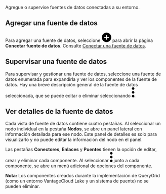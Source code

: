 Agregue o supervise fuentes de datos conectadas a su entorno.

Agregar una fuente de datos
---------------------------

Para agregar una fuente de datos, seleccione ![Plus icon to add item](Images/ebt1659745488877.svg) para abrir la página **Conectar fuente de datos**. Consulte [Conectar una fuente de datos](znp1640282079399.md).

Supervisar una fuente de datos
------------------------------

Para supervisar y gestionar una fuente de datos, seleccione una fuente de datos enumerada para expandirla y ver los componentes de la fuente de datos. Hay una breve descripción general de la fuente de datos seleccionada, que se puede editar o eliminar seleccionando ![Kabob menu icon](Images/zsz1597101912145.svg).

Ver detalles de la fuente de datos
----------------------------------

Cada vista de fuente de datos contiene cuatro pestañas. Al seleccionar un nodo individual en la pestaña **Nodos**, se abre un panel lateral con información detallada para ese nodo. Este panel de detalles es solo para visualizarlo y no puede editar la información del nodo en el panel.

Las pestañas **Conectores**, **Enlaces** y **Puentes** tienen la opción de editar, crear y eliminar cada componente. Al seleccionar ![Kabob menu icon](Images/zsz1597101912145.svg) junto a cada componente, se abre un menú adicional de opciones del componente.

**Nota:** Los componentes creados durante la implementación de QueryGrid (como un entorno VantageCloud Lake y un sistema de puente) no se pueden eliminar.
